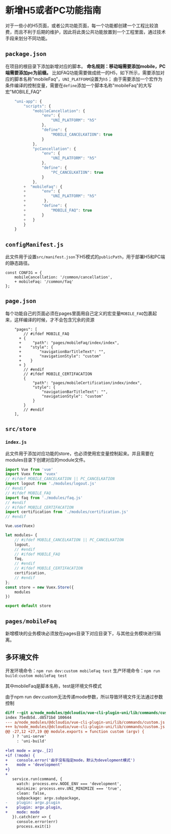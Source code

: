 # 新增H5或者PC功能指南

对于一些小的H5页面，或者公共功能页面，每一个功能都创建一个工程比较浪费，而且不利于后期的维护，因此将此类公共功能放置到一个工程里面，通过技术手段来划分不同功能。



## `package.json`

在项目的根目录下添加新增对应的脚本。
**命名规则：移动端需要添加mobile，PC端需要添加pc为前缀。**
比如FAQ功能需要做成统一的H5，如下所示，需要添加对应的脚本名称"mobileFaq"，`UNI_PLATFORM`设置为`h5`；
由于需要添加一个宏作为条件编译的控制变量，需要在`define`添加一个脚本名称"mobileFaq"的大写宏"MOBILE_FAQ"

```js
    "uni-app": {
        "scripts": {
            "mobileCancellation": {
                "env": {
                    "UNI_PLATFORM": "h5"
                },
                "define": {
                    "MOBILE_CANCELKATION": true
                }
            },
            "pcCancellation": {
                "env": {
                    "UNI_PLATFORM": "h5"
                },
                "define": {
                    "PC_CANCELKATION": true
                }
            },
        +  "mobileFaq": {
        +       "env": {
        +           "UNI_PLATFORM": "h5"
        +        },
        +       "define": {
        +           "MOBILE_FAQ": true
        +       }
        +   }
        }
    }
```

## `configManifest.js`

此文件用于设置`src/manifest.json`下H5模式的`publicPath`，用于部署H5和PC端的静态路径。

```
const CONFIG = {
    mobileCancellation: '/common/cancellation',
    + mobileFaq: '/common/faq'
};
```

## `page.json`


每个功能自己的页面必须在pages里面用自己定义的宏变量`MOBILE_FAQ`包裹起来，这样编译的时候，才不会包含冗余的资源
```
    "pages": [
        // #ifdef MOBILE_FAQ
      + {
      +     "path": "pages/mobileFaq/index/index",
      +    "style": {
      +        "navigationBarTitleText": "",
      +        "navigationStyle": "custom"
      +    }
      + }
        // #endif
        // #ifdef MOBILE_CERTIFACATION
        {
            "path": "pages/mobileCertification/index/index",
            "style": {
                "navigationBarTitleText": "",
                "navigationStyle": "custom"
            }
        }
        // #endif
    ],
```

## `src/store`

### `index.js`

此文件用于添加对应功能的store，也必须使用宏变量控制起来。并且需要在modules目录下创建对应的module文件。

```js
import Vue from 'vue'
import Vuex from 'vuex'
// #ifdef MOBILE_CANCELKATION || PC_CANCELKATION
import logout from './modules/logout.js'
// #endif
// #ifdef MOBILE_FAQ
import faq from './modules/faq.js'
// #endif
// #ifdef MOBILE_CERTIFACATION
import certification from './modules/certification.js'
// #endif

Vue.use(Vuex)

let modules= {
    // #ifdef MOBILE_CANCELKATION || PC_CANCELKATION
    logout,
    // #endif
    // #ifdef MOBILE_FAQ
    faq,
    // #endif
    // #ifdef MOBILE_CERTIFACATION
    certification,
    // #endif
};
const store = new Vuex.Store({
    modules
})

export default store
```

## `pages/mobileFaq`

新增模块的业务模块必须放在pages目录下对应目录下，与其他业务模块进行隔离。

## 多环境文件

开发环境命令：`npm run dev:custom mobileFaq test`
生产环境命令：`npm run build:custom mobileFaq test`

其中mobileFaq是脚本名称，test是环境文件模式

由于npm run dev:custom无法传递mode参数，所以导致环境文件无法通过参数控制
```patch
diff --git a/node_modules/@dcloudio/vue-cli-plugin-uni/lib/commands/custom.js b/node_modules/@dcloudio/vue-cli-plugin-uni/lib/commands/custom.js
index 75edb5d..d8571bd 100644
--- a/node_modules/@dcloudio/vue-cli-plugin-uni/lib/commands/custom.js
+++ b/node_modules/@dcloudio/vue-cli-plugin-uni/lib/commands/custom.js
@@ -27,12 +27,19 @@ module.exports = function custom (argv) {
   ) ? 'uni-serve'
     : 'uni-build'
 
+let mode = argv._[2]
+if (!mode) {
+    console.error('由于没有指定mode，默认为development模式')
+    mode = 'development'
+}
+
   service.run(command, {
     watch: process.env.NODE_ENV === 'development',
     minimize: process.env.UNI_MINIMIZE === 'true',
     clean: false,
     subpackage: argv.subpackage,
-    plugin: argv.plugin
+    plugin: argv.plugin,
+    mode: mode
   }).catch(err => {
     console.error(err)
     process.exit(1)

```